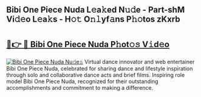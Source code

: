 ## Bibi One Piece Nuda L𝚎a𝚔ed N𝚞𝚍e - Part-shM Vi𝚍𝚎o L𝚎a𝚔s - H𝚘𝚝 O𝚗𝚕yf𝚊ns P𝚑𝚘tos zKxrb

# <h2><a href="http://kf2ro4.oniu.top/?m=Bibi+One+Piece+Nuda">🔗👉 🔴 Bibi One Piece Nuda P𝚑ot𝚘𝚜 V𝚒d𝚎o</a></h2>

[![Bibi One Piece Nuda Nu𝚍e𝚜](https://i.imgur.com/0qMVB7G.gif)](http://kf2ro4.oniu.top/?m=Bibi+One+Piece+Nuda)
Virtual dance innovator and web entertainer Bibi One Piece Nuda, celebrated for sharing dance and lifestyle inspiration through solo and collaborative dance acts and brief films. Inspiring role model Bibi One Piece Nuda, recognized for their outstanding accomplishments and commitment to making a difference.  
